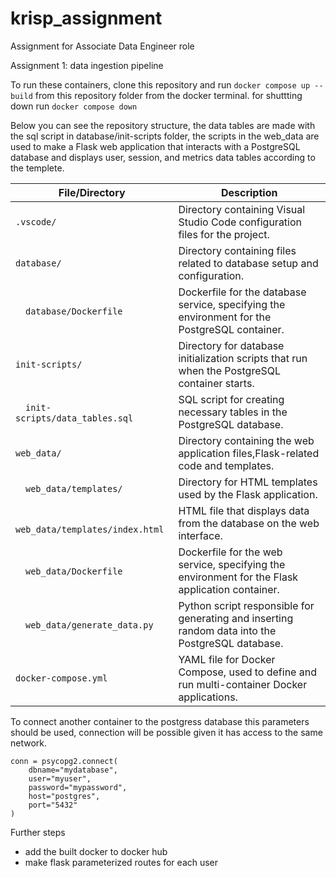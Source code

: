 # krisp_assignment
Assignment for Associate Data Engineer role

Assignment 1: data ingestion pipeline

To run these containers, clone this repository and run 
``` docker compose up --build ```
from this repository folder from the docker terminal.
for shuttting down run
``` docker compose down ```

Below you can see the repository structure, the data tables are made with the sql script in database/init-scripts folder, the scripts in the web_data are used to make a Flask web application that interacts with a PostgreSQL database and displays user, session, and metrics data tables according to the templete. 

| **File/Directory**                  | **Description**                                                                                   |
|-------------------------------------|---------------------------------------------------------------------------------------------------|
| `.vscode/`                          | Directory containing Visual Studio Code configuration files for the project.                      |
| `database/`                         | Directory containing files related to database setup and configuration.                           |
| &emsp;`database/Dockerfile`          | Dockerfile for the database service, specifying the environment for the PostgreSQL container.     |
| `init-scripts/`                  | Directory for database initialization scripts that run when the PostgreSQL container starts.      |
| &emsp;`init-scripts/data_tables.sql` | SQL script for creating necessary tables in the PostgreSQL database.                              |
| `web_data/`                      | Directory containing the web application files,Flask-related code and templates.                  |
| &emsp;`web_data/templates/`          | Directory for HTML templates used by the Flask application.                                       |
| &emsp; &emsp;`web_data/templates/index.html`| HTML file that displays data from the database on the web interface.                              |
| &emsp;`web_data/Dockerfile`          | Dockerfile for the web service, specifying the environment for the Flask application container.   |
| &emsp;`web_data/generate_data.py`    | Python script responsible for generating and inserting random data into the PostgreSQL database.  |
| `docker-compose.yml`             | YAML file for Docker Compose, used to define and run multi-container Docker applications.         |


To connect another container to the postgress database this parameters should be used, connection will be possible given it has access to the same network.
```
conn = psycopg2.connect(
    dbname="mydatabase",
    user="myuser",
    password="mypassword",
    host="postgres",  
    port="5432"
)
```

Further steps
- add the built docker to docker hub
- make flask parameterized routes for each user
